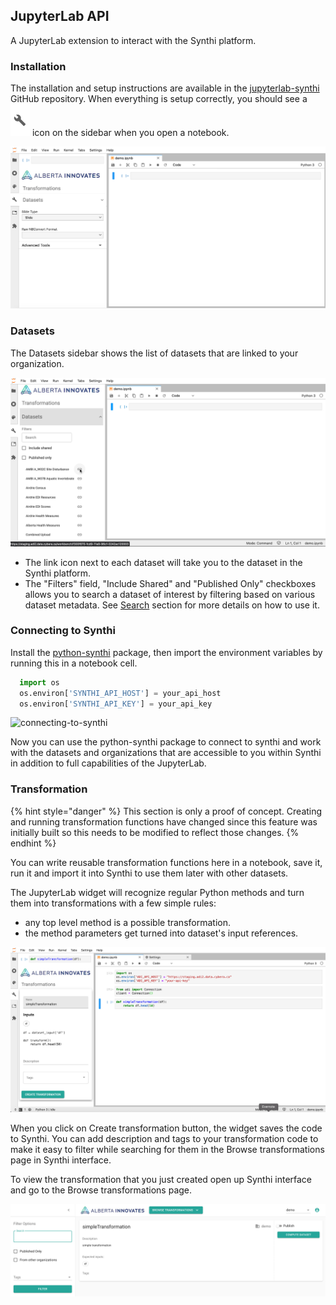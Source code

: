 ##  JupyterLab API

  A JupyterLab extension to interact with the Synthi platform. 

  ### Installation
  
  The installation and setup instructions are available in the [jupyterlab-synthi](https://github.com/cybera/jupyterlab-synthi.git) GitHub repository. When everything is setup correctly, you should see a ![gear](../images/gear.png) icon on the sidebar when you open a notebook.

  ![jupyterlab-widget](../images/jupyterlab-widget.png)

  ### Datasets

  The Datasets sidebar shows the list of datasets that are linked to your organization.

  ![dataset-link](../images/dataset-link.png)

  * The link icon next to each dataset will take you to the dataset in the Synthi platform. 
  * The "Filters" field, "Include Shared" and "Published Only" checkboxes allows you to search a dataset of interest by filtering based on various dataset metadata. See [Search](sections/Search.md) section for more details on how to use it.


  ### Connecting to Synthi

  Install the [python-synthi](sections/PythonAPI.md) package, then import the environment variables by running this in a notebook cell.

  ```python
    import os
    os.environ['SYNTHI_API_HOST'] = your_api_host
    os.environ['SYNTHI_API_KEY'] = your_api_key
  ```

  ![connecting-to-synthi](../images/connecting-to-synthi.png)

  Now you can use the python-synthi package to connect to synthi and work with the datasets and organizations that are accessible to you within Synthi in addition to full capabilities of the JupyterLab. 


  ### Transformation

  {% hint style="danger" %}
  This section is only a proof of concept. Creating and running transformation functions have changed since this feature was initially built so this needs to be modified to reflect those changes.
  {% endhint %}
  

  You can write reusable transformation functions here in a notebook, save it, run it and import it into Synthi to use them later with other datasets.

  The JupyterLab widget will recognize regular Python methods and turn them into transformations with a few simple rules:
  * any top level method is a possible transformation.
  * the method parameters get turned into dataset's input references.

  ![jupyterlab-transformation](../images/jupyterlab-transformation.png)

  When you click on Create transformation button, the widget saves the code to Synthi. You can add description and tags to your transformation code to make it easy to filter while searching for them in the Browse transformations page in Synthi interface.

  To view the transformation that you just created open up Synthi interface and go to the Browse transformations page.

  ![jupyterlab-browse-transformation](../images/jupyterlab-browse-transformation.png)



  






  
